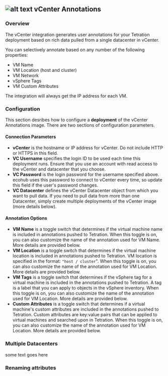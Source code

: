 ## ![alt text](https://github.com/techBeck03/Scratch/raw/master/ecoScripts/vcenter/icon.png "Logo") vCenter Annotations

### Overview
The vCenter integration generates user annotations for your Tetration deployment based on rich data pulled from a single datacenter in vCenter.

You can selectively annotate based on any number of the following properties:

- VM Name
- VM Location (host and cluster)
- VM Network
- vSphere Tags
- VM Custom Attributes

The integration will always get the IP address for each VM.

### Configuration

This section desribes how to configure a **deployment** of the vCenter Annotations image. There are two sections of configuration parameters.

#### Connection Parameters

- **vCenter** is the hostname or IP address for vCenter. Do not include HTTP or HTTPS in this field.
- **VC Username** specifies the login ID to be used each time this deployment runs. Ensure that you use an account with read access to the vCenter and datacenter that you choose.
- **VC Password** is the login password for the username specified above. ecohub uses this password to connect to vCenter every time, so update this field if the user's password changes.
- **VC Datacenter** defines the vCenter Datacenter object from which you want to pull data. If you need to pull data from more than one Datacenter, simply create multiple deployments of the vCenter image (more details below).

#### Annotation Options

- **VM Name** is a toggle switch that determines if the virtual machine name is included in annotations pushed to Tetration. When this toggle is on, you can also customize the name of the annotation used for VM Name. More details are provided below.
- **VM Location** is a toggle switch that determines if the virtual machine location is included in annotations pushed to Tetration. VM location is specified in the format: `"host / cluster`". When this toggle is on, you can also customize the name of the annotation used for VM Location. More details are provided below.
- **VM Tags** is a toggle switch that determines if the vSphere tag for a virtual machine is included in the annotations pushed to Tetration. A tag is a label that you can apply to objects in the vSphere inventory. When this toggle is on, you can also customize the name of the annotation used for VM Location. More details are provided below.
- **Custom Attributes** is a toggle switch that determines if a virtual machine's custom attributes are included in the annotations pushed to Tetration. Custom attributes are key:value pairs that can be applied to virtual machines and searched upon in Tetration. When this toggle is on, you can also customize the name of the annotation used for VM Location. More details are provided below.

### Multiple Datacenters

some text goes here

### Renaming attributes